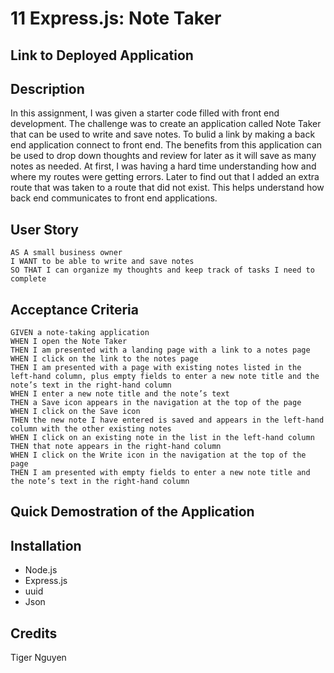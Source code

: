 # 11 Express.js: Note Taker

## Link to Deployed Application

## Description

In this assignment, I was given a starter code filled with front end development. The challenge was to create an application called Note Taker that can be used to write and save notes. To bulid a link by making a back end application connect to front end. The benefits from this application can be used to drop down thoughts and review for later as it will save as many notes as needed. At first, I was having a hard time understanding how and where my routes were getting errors. Later to find out that I added an extra route that was taken to a route that did not exist. This helps understand how back end communicates to front end applications.

## User Story

```
AS A small business owner
I WANT to be able to write and save notes
SO THAT I can organize my thoughts and keep track of tasks I need to complete
```


## Acceptance Criteria

```
GIVEN a note-taking application
WHEN I open the Note Taker
THEN I am presented with a landing page with a link to a notes page
WHEN I click on the link to the notes page
THEN I am presented with a page with existing notes listed in the left-hand column, plus empty fields to enter a new note title and the note’s text in the right-hand column
WHEN I enter a new note title and the note’s text
THEN a Save icon appears in the navigation at the top of the page
WHEN I click on the Save icon
THEN the new note I have entered is saved and appears in the left-hand column with the other existing notes
WHEN I click on an existing note in the list in the left-hand column
THEN that note appears in the right-hand column
WHEN I click on the Write icon in the navigation at the top of the page
THEN I am presented with empty fields to enter a new note title and the note’s text in the right-hand column
```

## Quick Demostration of the Application

## Installation

 - Node.js
 - Express.js
 - uuid
 - Json

## Credits

Tiger Nguyen


